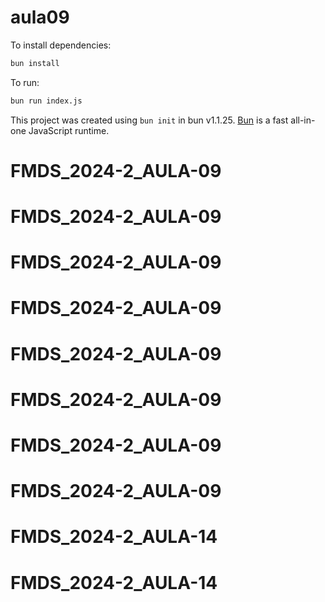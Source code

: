 # aula09

To install dependencies:

```bash
bun install
```

To run:

```bash
bun run index.js
```

This project was created using `bun init` in bun v1.1.25. [Bun](https://bun.sh) is a fast all-in-one JavaScript runtime.
# FMDS_2024-2_AULA-09
# FMDS_2024-2_AULA-09
# FMDS_2024-2_AULA-09
# FMDS_2024-2_AULA-09
# FMDS_2024-2_AULA-09
# FMDS_2024-2_AULA-09
# FMDS_2024-2_AULA-09
# FMDS_2024-2_AULA-09
# FMDS_2024-2_AULA-14
# FMDS_2024-2_AULA-14
